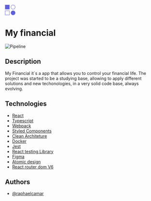 
![Logo](/public/img/logo.png)


# My financial 

![Pipeline](https://github.com/raphaelcamar/my-financial-front/actions/workflows/pipeline.yml/badge.svg)

## Description
My Financial it´s a app that allows you to control your financial life. The project was started to be a studying base, allowing to apply different solutions and new techonologies, in a very solid code base, always evolving.


## Technologies

- <a href="[doc:introduction](https://pt-br.reactjs.org/)" target="_blank">React</a>
- <a href="[doc:introduction](https://www.typescriptlang.org/)" target="_blank">Typescript</a>
- <a href="[doc:introduction](https://webpack.js.org/)" target="_blank">Webpack</a>
- <a href="[doc:introduction](https://styled-components.com/)" target="_blank">Styled Components</a>
- <a href="[doc:introduction](https://blog.cleancoder.com/uncle-bob/2012/08/13/the-clean-architecture.html)" target="_blank">Clean Architeture</a>
- <a href="[doc:introduction](https://www.docker.com/)" target="_blank">Docker</a>
- <a href="[doc:introduction](https://jestjs.io/pt-BR/)" target="_blank">Jest</a>
- <a href="[doc:introduction](https://testing-library.com/docs/react-testing-library/intro/)" target="_blank">React testing Library</a>
- <a href="[doc:introduction](https://www.figma.com/)" target="_blank">Figma</a>
- <a href="[doc:introduction](https://atomicdesign.bradfrost.com/chapter-2/)" target="_blank">Atomic design</a>
- <a href="[doc:introduction](https://reactrouter.com/docs/en/v6/getting-started/overview)" target="_blank">React router dom V6</a>

## Authors
- [@raphaelcamar](https://www.github.com/raphaelcamar)
